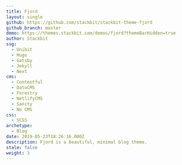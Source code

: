 ```yaml
---
title: Fjord
layout: single
github: https://github.com/stackbit/stackbit-theme-fjord
github_branch: master
demo: https://themes.stackbit.com/demos/fjord?themeBarHidden=true
author: Stackbit
ssg:
  - Unibit
  - Hugo
  - Gatsby
  - Jekyll
  - Next
cms:
  - Contentful
  - DatoCMS
  - Forestry
  - NetlifyCMS
  - Sanity
  - No CMS
css:
  - SCSS
archetype:
  - Blog
date: 2019-05-23T18:26:16.000Z
description: Fjord is a beautiful, minimal blog theme.
stale: false
weight: 3
---
```

